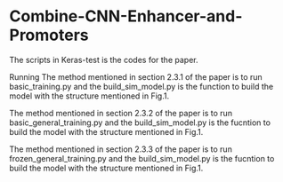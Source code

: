# Combine-CNN-Enhancer-and-Promoters
The scripts in Keras-test is the codes for the paper.

Running 
The method mentioned in section 2.3.1 of the paper is to run basic_training.py and the build_sim_model.py is the function to build the model with the structure mentioned in Fig.1.

The method mentioned in section 2.3.2 of the paper is to run basic_general_training.py and the build_sim_model.py is the fucntion to build the model with the structure mentioned in Fig.1.

The method mentioned in section 2.3.3 of the paper is to run frozen_general_training.py and the build_sim_model.py is the fucntion to build the model with the structure mentioned in Fig.1.
